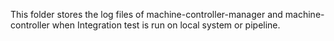 This folder stores the log files of machine-controller-manager and machine-controller when Integration test is run on local system or pipeline.